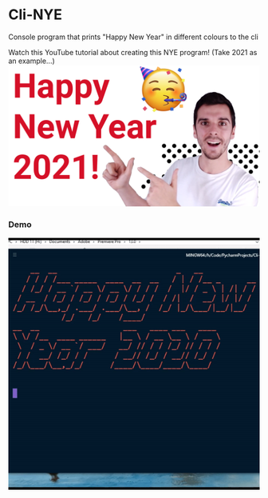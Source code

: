 # Cli-NYE
Console program that prints "Happy New Year" in different colours to the cli

Watch this YouTube tutorial about creating this NYE program! (Take 2021 as an example...)
[![Youtube video](/media/HappyNewYear.png)](https://www.youtube.com/watch?v=11olm7cfHlQ)

### Demo
![Demo](media/demo.gif)


